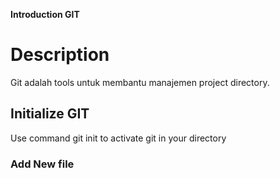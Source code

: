 **Introduction GIT**
# Description
Git adalah tools untuk membantu manajemen project directory.
## Initialize GIT
Use command git init to activate git in your directory
### Add New file